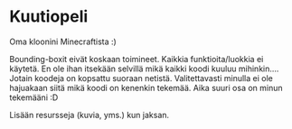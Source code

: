 # Kuutiopeli

Oma kloonini Minecraftista :)

Bounding-boxit eivät koskaan toimineet. Kaikkia funktioita/luokkia ei käytetä. En ole ihan itsekään selvillä mikä kaikki koodi kuuluu mihinkin.... Jotain koodeja on kopsattu suoraan netistä.
Valitettavasti minulla ei ole hajuakaan siitä mikä koodi on kenenkin tekemää. Aika suuri osa on minun tekemääni :D

Lisään resursseja (kuvia, yms.) kun jaksan.
